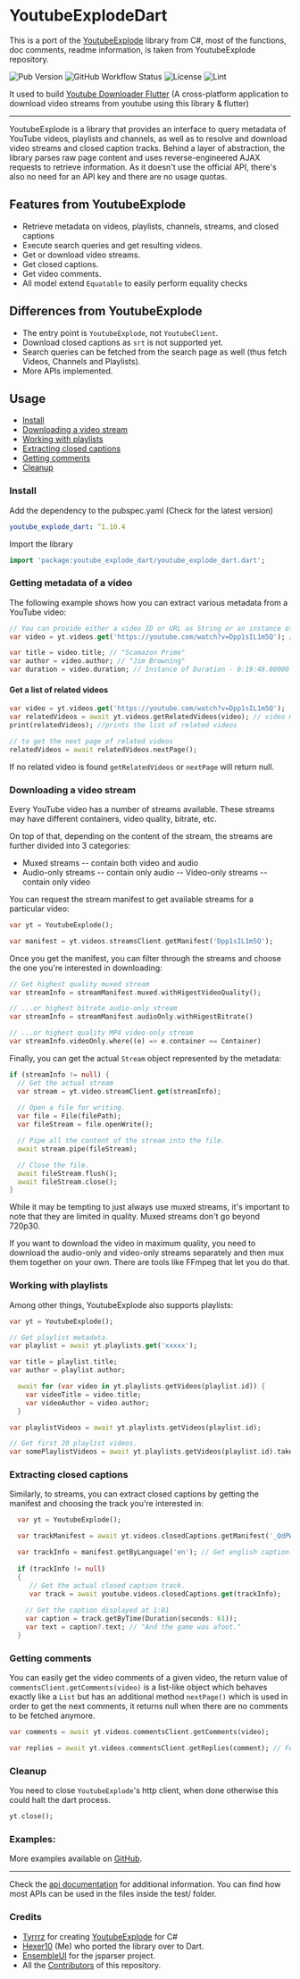 # YoutubeExplodeDart
This is a port of the [YoutubeExplode] library from C#, most of the functions, doc comments, readme information, is taken from YoutubeExplode repository.

![Pub Version](https://img.shields.io/pub/v/youtube_explode_dart)
![GitHub Workflow Status](https://img.shields.io/github/actions/workflow/status/Hexer10/youtube_explode_dart/dart.yml?branch=master)
![License](https://img.shields.io/github/license/Hexer10/youtube_explode_dart)
![Lint](https://img.shields.io/badge/style-lint-4BC0F5.svg)

It used to build [Youtube Downloader Flutter](https://github.com/Hexer10/youtube_downloader_flutter) (A cross-platform application to download video streams from youtube using this library & flutter)

---

YoutubeExplode is a library that provides an interface to query metadata of YouTube videos, playlists and channels, as well as to resolve and download video streams and closed caption tracks. Behind a layer of abstraction, the library parses raw page content and uses reverse-engineered AJAX requests to retrieve information. As it doesn't use the official API, there's also no need for an API key and there are no usage quotas.

## Features from YoutubeExplode

- Retrieve metadata on videos, playlists, channels, streams, and closed captions
- Execute search queries and get resulting videos.
- Get or download video streams.
- Get closed captions.
- Get video comments.
- All model extend `Equatable` to easily perform equality checks 

## Differences from YoutubeExplode

- The entry point is `YoutubeExplode`, not `YoutubeClient`.
- Download closed captions as `srt` is not supported yet.
- Search queries can be fetched from the search page as well (thus fetch Videos, Channels and Playlists).
- More APIs implemented.

## Usage
- [Install](#install)
- [Downloading a video stream](#downloading-a-video-stream)
- [Working with playlists](#working-with-playlists)
- [Extracting closed captions](#extracting-closed-captions)
- [Getting comments](#getting-comments)
- [Cleanup](#cleanup)

### Install

Add the dependency to the pubspec.yaml (Check for the latest version)
```yaml
youtube_explode_dart: ^1.10.4
```

Import the library
```dart
import 'package:youtube_explode_dart/youtube_explode_dart.dart';
```

### Getting metadata of a video
 The following example shows how you can extract various metadata from a YouTube video:

```dart
// You can provide either a video ID or URL as String or an instance of `VideoId`.
var video = yt.videos.get('https://youtube.com/watch?v=Dpp1sIL1m5Q'); // Returns a Video instance.

var title = video.title; // "Scamazon Prime"
var author = video.author; // "Jim Browning"
var duration = video.duration; // Instance of Duration - 0:19:48.00000
```

#### Get a list of related videos
```dart
var video = yt.videos.get('https://youtube.com/watch?v=Dpp1sIL1m5Q');
var relatedVideos = await yt.videos.getRelatedVideos(video); // video must be a Video instance.
print(relatedVideos); //prints the list of related videos

// to get the next page of related videos
relatedVideos = await relatedVideos.nextPage();
```

If no related video is found `getRelatedVideos` or `nextPage` will return null.

### Downloading a video stream
Every YouTube video has a number of streams available. These streams may have different containers, video quality, bitrate, etc.

On top of that, depending on the content of the stream, the streams are further divided into 3 categories:
- Muxed streams -- contain both video and audio
- Audio-only streams -- contain only audio
-- Video-only streams -- contain only video

You can request the stream manifest to get available streams for a particular video:


```dart
var yt = YoutubeExplode();

var manifest = yt.videos.streamsClient.getManifest('Dpp1sIL1m5Q');
```

Once you get the manifest, you can filter through the streams and choose the one you're interested in downloading:

```dart
// Get highest quality muxed stream
var streamInfo = streamManifest.muxed.withHigestVideoQuality();

// ...or highest bitrate audio-only stream
var streamInfo = streamManifest.audioOnly.withHigestBitrate()

// ...or highest quality MP4 video-only stream
var streamInfo.videoOnly.where((e) => e.container == Container)
```

Finally, you can get the actual `Stream` object represented by the metadata:

```dart
if (streamInfo != null) {
  // Get the actual stream
  var stream = yt.video.streamClient.get(streamInfo);
  
  // Open a file for writing.
  var file = File(filePath);
  var fileStream = file.openWrite();

  // Pipe all the content of the stream into the file.
  await stream.pipe(fileStream);

  // Close the file.
  await fileStream.flush();
  await fileStream.close();
}
```

While it may be tempting to just always use muxed streams, it's important to note that they are limited in quality. Muxed streams don't go beyond 720p30.

If you want to download the video in maximum quality, you need to download the audio-only and video-only streams separately and then mux them together on your own. There are tools like FFmpeg that let you do that.

### Working with playlists
Among other things, YoutubeExplode also supports playlists:
```dart
var yt = YoutubeExplode();

// Get playlist metadata.
var playlist = await yt.playlists.get('xxxxx');

var title = playlist.title;
var author = playlist.author;

  await for (var video in yt.playlists.getVideos(playlist.id)) {
    var videoTitle = video.title;
    var videoAuthor = video.author;
  }

var playlistVideos = await yt.playlists.getVideos(playlist.id);

// Get first 20 playlist videos.
var somePlaylistVideos = await yt.playlists.getVideos(playlist.id).take(20);
```

### Extracting closed captions
Similarly, to streams, you can extract closed captions by getting the manifest and choosing the track you're interested in:

```dart
  var yt = YoutubeExplode();

  var trackManifest = await yt.videos.closedCaptions.getManifest('_QdPW8JrYzQ')

  var trackInfo = manifest.getByLanguage('en'); // Get english caption.
  
  if (trackInfo != null)
  {
     // Get the actual closed caption track.
     var track = await youtube.videos.closedCaptions.get(trackInfo);
      
    // Get the caption displayed at 1:01
    var caption = track.getByTime(Duration(seconds: 61));
    var text = caption?.text; // "And the game was afoot."
  }
```

### Getting comments
You can easily get the video comments of a given video, the return value of `commentsClient.getComments(video)` is a list-like object which behaves exactly like a `List` but has an additional method `nextPage()` which is used in order to get the next comments, it returns null when there are no comments to be fetched anymore.

```dart
var comments = await yt.videos.commentsClient.getComments(video);

var replies = await yt.videos.commentsClient.getReplies(comment); // Fetch the comment replies 
```


### Cleanup
You need to close `YoutubeExplode`'s http client, when done otherwise this could halt the dart process.


```dart
yt.close();
```

### Examples:

More examples available on [GitHub][Examples].

---


Check the [api documentation][API] for additional information.
You can find how most APIs can be used in the files inside the test/ folder. 

### Credits

- [Tyrrrz] for creating [YoutubeExplode] for C#
- [Hexer10] (Me) who ported the library over to Dart.
- [EnsembleUI] for the jsparser project.
- All the [Contributors] of this repository.

[YoutubeExplode]: https://github.com/Tyrrrz/YoutubeExplode/
[API]: https://pub.dev/documentation/youtube_explode_dart/latest/youtube_explode/youtube_explode-library.html
[Examples]: https://github.com/Hexer10/youtube_explode_dart/tree/master/example
[Tyrrrz]: https://github.com/Tyrrrz/
[Hexer10]: https://github.com/Hexer10/
[Contributors]: https://github.com/Hexer10/youtube_explode_dart/graphs/contributors
[EnsembleUI]: https://github.com/EnsembleUI
